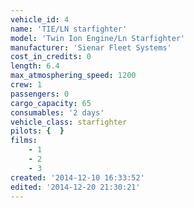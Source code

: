 ```yaml
---
vehicle_id: 4
name: 'TIE/LN starfighter'
model: 'Twin Ion Engine/Ln Starfighter'
manufacturer: 'Sienar Fleet Systems'
cost_in_credits: 0
length: 6.4
max_atmosphering_speed: 1200
crew: 1
passengers: 0
cargo_capacity: 65
consumables: '2 days'
vehicle_class: starfighter
pilots: {  }
films:
    - 1
    - 2
    - 3
created: '2014-12-10 16:33:52'
edited: '2014-12-20 21:30:21'
---
```

